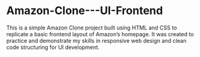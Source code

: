 # Amazon-Clone---UI-Frontend
This is a simple Amazon Clone project built using HTML and CSS to replicate a basic frontend layout of Amazon’s homepage. It was created to practice and demonstrate my skills in responsive web design and clean code structuring for UI development.
